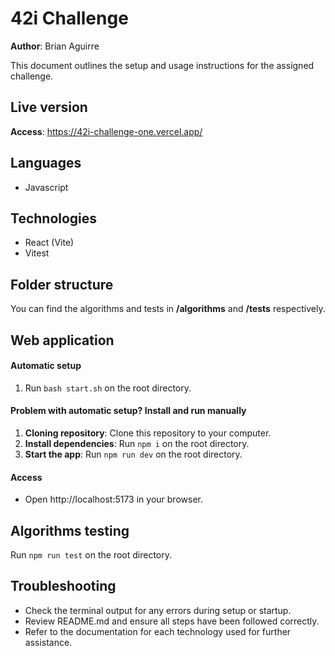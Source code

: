 # 42i Challenge

**Author**: Brian Aguirre

This document outlines the setup and usage instructions for the assigned challenge.

## Live version

**Access**: https://42i-challenge-one.vercel.app/

## Languages

- Javascript

## Technologies

- React (Vite)
- Vitest

## Folder structure

You can find the algorithms and tests in **/algorithms** and **/tests** respectively.

## Web application

#### Automatic setup

1. Run ``bash start.sh`` on the root directory.

#### Problem with automatic setup? Install and run manually

1. **Cloning repository**: Clone this repository to your computer.
2. **Install dependencies**: Run ``npm i`` on the root directory.
3. **Start the app**: Run ``npm run dev`` on the root directory.

#### Access

- Open http://localhost:5173 in your browser.

## Algorithms testing
Run ``npm run test`` on the root directory.

## Troubleshooting

- Check the terminal output for any errors during setup or startup.
- Review README.md and ensure all steps have been followed correctly.
- Refer to the documentation for each technology used for further assistance.